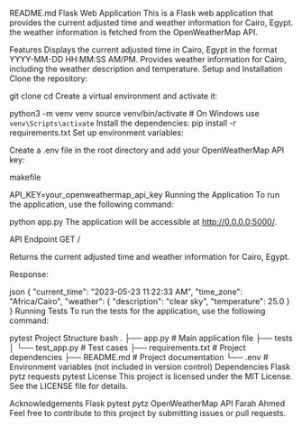 README.md
Flask Web Application
This is a Flask web application that provides the current adjusted time and weather information for Cairo, Egypt. the weather information is fetched from the OpenWeatherMap API.

Features
Displays the current adjusted time in Cairo, Egypt in the format YYYY-MM-DD HH:MM:SS AM/PM.
Provides weather information for Cairo, including the weather description and temperature.
Setup and Installation
Clone the repository:


git clone <repository-url>
cd <repository-directory>
Create a virtual environment and activate it:


python3 -m venv venv
source venv/bin/activate   # On Windows use `venv\Scripts\activate`
Install the dependencies:
pip install -r requirements.txt
Set up environment variables:

Create a .env file in the root directory and add your OpenWeatherMap API key:

makefile

API_KEY=your_openweathermap_api_key
Running the Application
To run the application, use the following command:


python app.py
The application will be accessible at http://0.0.0.0:5000/.

API Endpoint
GET /

Returns the current adjusted time and weather information for Cairo, Egypt.

Response:

json
{
  "current_time": "2023-05-23 11:22:33 AM",
  "time_zone": "Africa/Cairo",
  "weather": {
    "description": "clear sky",
    "temperature": 25.0
  }
}
Running Tests
To run the tests for the application, use the following command:


pytest
Project Structure
bash
.
├── app.py                  # Main application file
├── tests
│   └── test_app.py         # Test cases
├── requirements.txt        # Project dependencies
├── README.md               # Project documentation
└── .env                    # Environment variables (not included in version control)
Dependencies
Flask
pytz
requests
pytest
License
This project is licensed under the MIT License. See the LICENSE file for details.

Acknowledgements
Flask
pytest
pytz
OpenWeatherMap API
Farah Ahmed
Feel free to contribute to this project by submitting issues or pull requests.
